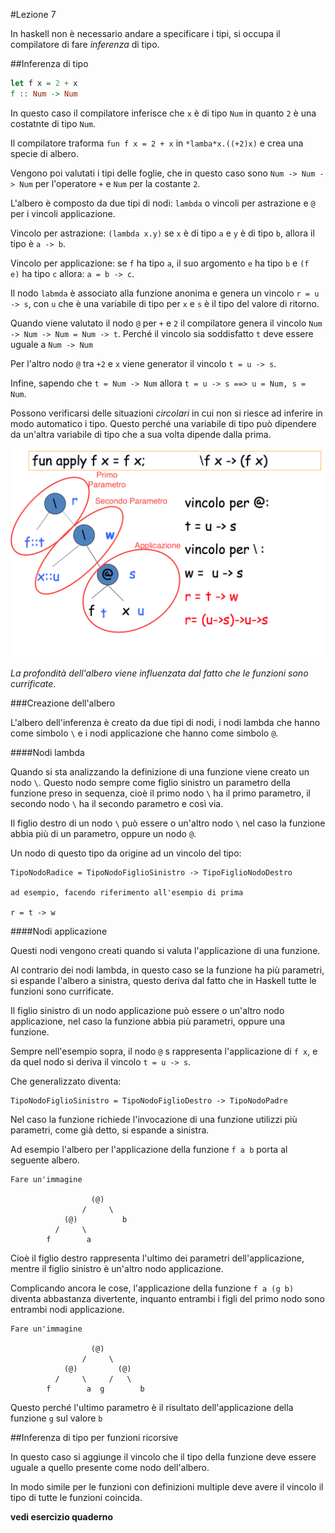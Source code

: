 #Lezione 7

In haskell non è necessario andare a specificare i tipi, si occupa il compilatore di fare *inferenza* di tipo.

##Inferenza di tipo

```haskell
let f x = 2 + x
f :: Num -> Num
```

In questo caso il compilatore inferisce che `x` è di tipo `Num` in quanto `2` è una costatnte di tipo `Num`.

Il compilatore traforma `fun f x = 2 + x` in `*lamba*x.((+2)x)` e crea una specie di albero.

Vengono poi valutati i tipi delle foglie, che in questo caso sono `Num -> Num -> Num` per l'operatore `+` e `Num` per la costante `2`.

L'albero è composto da due tipi di nodi: `lambda` o vincoli per astrazione e `@` per i vincoli applicazione.

Vincolo per astrazione: `(lambda x.y)` se `x` è di tipo `a` e `y` è di tipo `b`, allora il tipo è `a -> b`.

Vincolo per applicazione: se `f` ha tipo `a`, il suo argomento `e` ha tipo `b` e `(f e)` ha tipo `c` allora: `a = b -> c`.

Il nodo `labmda` è associato alla funzione anonima e genera un vincolo `r = u -> s`, con `u` che è una variabile di tipo per `x` e `s` è il tipo del valore di ritorno.

Quando viene valutato il nodo `@` per `+` e `2` il compilatore genera il vincolo `Num -> Num -> Num = Num -> t`. Perché il vincolo sia soddisfatto `t` deve essere uguale a `Num -> Num`

Per l'altro nodo `@` tra `+2` e `x` viene generator il vincolo `t = u -> s`.

Infine, sapendo che `t = Num -> Num` allora `t = u -> s ==> u = Num, s = Num`.

Possono verificarsi delle situazioni *circolari* in cui non si riesce ad inferire in modo automatico i tipo. Questo perché una variabile di tipo può dipendere da un'altra variabile di tipo che a sua volta dipende dalla prima.


![alt text](./immagini/L09-inferenza.png "Logo Title Text 1")


_La profondità dell'albero viene influenzata dal fatto che le funzioni sono currificate_.

###Creazione dell'albero

L'albero dell'inferenza è creato da due tipi di nodi, i nodi lambda che hanno come simbolo `\` e i nodi applicazione che hanno come simbolo `@`.

####Nodi lambda

Quando si sta analizzando la definizione di una funzione viene creato un nodo `\`.
Questo nodo sempre come figlio sinistro un parametro della funzione preso in sequenza, cioè il primo nodo `\` ha il primo parametro, il secondo nodo `\` ha il secondo parametro e così via.

Il figlio destro di un nodo `\` può essere o un'altro nodo `\` nel caso la funzione abbia più di un parametro, oppure un nodo `@`.

Un nodo di questo tipo da origine ad un vincolo del tipo:

```
TipoNodoRadice = TipoNodoFiglioSinistro -> TipoFiglioNodoDestro

ad esempio, facendo riferimento all'esempio di prima

r = t -> w
```

####Nodi applicazione

Questi nodi vengono creati quando si valuta l'applicazione di una funzione.

Al contrario dei nodi lambda, in questo caso se la funzione ha più parametri, si espande l'albero a sinistra, questo deriva dal fatto che in Haskell tutte le funzioni sono currificate.

Il figlio sinistro di un nodo applicazione può essere o un'altro nodo applicazione, nel caso la funzione abbia più parametri, oppure una funzione.

Sempre nell'esempio sopra, il nodo `@` s rappresenta l'applicazione di `f x`, e da quel nodo si deriva il vincolo `t = u -> s`.

Che generalizzato diventa:

```
TipoNodoFiglioSinistro = TipoNodoFiglioDestro -> TipoNodoPadre
```

Nel caso la funzione richiede l'invocazione di una funzione utilizzi più parametri, come già detto, si espande a sinistra.

Ad esempio l'albero per l'applicazione della funzione `f a b` porta al seguente albero.

```
Fare un'immagine

				  (@)
				/     \
			(@)			 b
		  /		\
		f		 a
```


Cioè il figlio destro rappresenta l'ultimo dei parametri dell'applicazione, mentre il figlio sinistro è un'altro nodo applicazione.

Complicando ancora le cose, l'applicazione della funzione `f a (g b)` diventa abbastanza divertente, inquanto entrambi i figli del primo nodo sono entrambi nodi applicazione.

```
Fare un'immagine

				  (@)
				/     \
			(@)			(@)
		  /		\	  /   \
		f		 a  g		 b
```

Questo perché l'ultimo parametro è il risultato dell'applicazione della funzione `g` sul valore `b`

##Inferenza di tipo per funzioni ricorsive

In questo caso si aggiunge il vincolo che il tipo della funzione deve essere uguale a quello presente come nodo dell'albero.

In modo simile per le funzioni con definizioni multiple deve avere il vincolo il tipo di tutte le funzioni coincida.

**vedi esercizio quaderno**





















